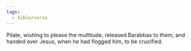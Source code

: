 ```yaml
---
tags:
  - bible/verse
---
```

Pilate, wishing to please the multitude, released Barabbas to them, and handed over Jesus, when he had flogged him, to be crucified.